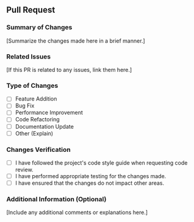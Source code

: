 ## Pull Request

### Summary of Changes

[Summarize the changes made here in a brief manner.]

### Related Issues

[If this PR is related to any issues, link them here.]

### Type of Changes

- [ ] Feature Addition
- [ ] Bug Fix
- [ ] Performance Improvement
- [ ] Code Refactoring
- [ ] Documentation Update
- [ ] Other (Explain)

### Changes Verification

- [ ] I have followed the project's code style guide when requesting code review.
- [ ] I have performed appropriate testing for the changes made.
- [ ] I have ensured that the changes do not impact other areas.

### Additional Information (Optional)

[Include any additional comments or explanations here.]
